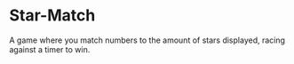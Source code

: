 ﻿# Star-Match
A game where you match numbers to the amount of stars displayed, racing against a timer to win.
